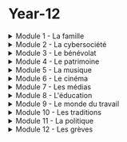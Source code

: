 # Year-12
<details>
  <summary>Module 1 - La famille</summary>
  <p>
  1.1: <a href="https://adaligand.github.io/Year-12/Famille/1.1aloud.html">Read aloud</a>&nbsp;<a href="https://adaligand.github.io/Year-12/Famille/1.1dictation.html">Dictation</a>&nbsp;<a href="https://adaligand.github.io/Year-12/">Reading</a>
  </p>
  <p>
    1.2: <a href="https://adaligand.github.io/Year-12/Famille/1.2aloud.html">Read aloud</a>&nbsp;<a href="https://adaligand.github.io/Year-12/Famille/1.2dictation.html">Dictation</a>&nbsp;<a href="https://adaligand.github.io/Year-12/">Reading</a>
  </p>
    <p>
    1.3: <a href="https://adaligand.github.io/Year-12/Famille/1.3aloud.html">Read aloud</a>&nbsp;<a href="https://adaligand.github.io/Year-12/Famille/1.3dictation.html">Dictation</a>&nbsp;<a href="https://adaligand.github.io/Year-12/">Reading</a>
  </p>
    <p>
    1.3.2: <a href="https://adaligand.github.io/Year-12/Famille/1.32aloud.html">Read aloud</a>&nbsp;<a href="https://adaligand.github.io/Year-12/Famille/1.32dictation.html">Dictation</a>&nbsp;<a href="https://adaligand.github.io/Year-12/">Reading</a>
  </p>
    <p>
    1.4: <a href="https://adaligand.github.io/Year-12/Famille/1.4aloud.html">Read aloud</a>&nbsp;<a href="https://adaligand.github.io/Year-12/Famille/1.4dictation.html">Dictation</a>&nbsp;<a href="https://adaligand.github.io/Year-12/">Reading</a>
  </p>
    <p>
    1.5: <a href="https://adaligand.github.io/Year-12/Famille/1.5aloud.html">Read aloud</a>&nbsp;<a href="https://adaligand.github.io/Year-12/Famille/1.5dictation.html">Dictation</a>&nbsp;<a href="https://adaligand.github.io/Year-12/">Reading</a>
  </p>
    <p>
    1.6: <a href="https://adaligand.github.io/Year-12/Famille/1.6aloud.html">Read aloud</a>&nbsp;<a href="https://adaligand.github.io/Year-12/Famille/1.6dictation.html">Dictation</a>&nbsp;<a href="https://adaligand.github.io/Year-12/">Reading</a>
  </p>
    <p>
    1.6.2: <a href="https://adaligand.github.io/Year-12/Famille/1.62aloud.html">Read aloud</a>&nbsp;<a href="https://adaligand.github.io/Year-12/Famille/1.62dictation.html">Dictation</a>&nbsp;<a href="https://adaligand.github.io/Year-12/">Reading</a>
  </p>
    <p>
    1.7: <a href="https://adaligand.github.io/Year-12/Famille/1.7aloud.html">Read aloud</a>&nbsp;<a href="https://adaligand.github.io/Year-12/Famille/1.7dictation.html">Dictation</a>&nbsp;<a href="https://adaligand.github.io/Year-12/">Reading</a>
  </p>
</details>

<details>
  <summary>Module 2 - La cybersociété</summary>
  <p>
   Les matières: <a href="https://adaligand.github.io/Year-12/">Read aloud</a>&nbsp;<a href="https://adaligand.github.io/Year-12/">Dictation</a>&nbsp;<a href="https://adaligand.github.io/Year-12/">Reading</a>
  </p>
  <p>
    L'heure: <a href="https://adaligand.github.io/Year-12/">Read aloud</a>&nbsp;<a href="https://adaligand.github.io/Year-12/">Dictation</a>&nbsp;<a href="https://adaligand.github.io/Year-12/">Reading</a>
  </p>
</details>

<details>
  <summary>Module 3 - Le bénévolat</summary>
  <p>
   Les matières: <a href="https://adaligand.github.io/Year-12/">Read aloud</a>&nbsp;<a href="https://adaligand.github.io/Year-12/">Dictation</a>&nbsp;<a href="https://adaligand.github.io/Year-12/">Reading</a>
  </p>
  <p>
    L'heure: <a href="https://adaligand.github.io/Year-12/">Read aloud</a>&nbsp;<a href="https://adaligand.github.io/Year-12/">Dictation</a>&nbsp;<a href="https://adaligand.github.io/Year-12/">Reading</a>
  </p>
</details>
<details>
  <summary>Module 4 - Le patrimoine</summary>
  <p>
   Les matières: <a href="https://adaligand.github.io/Year-12/">Read aloud</a>&nbsp;<a href="https://adaligand.github.io/Year-12/">Dictation</a>&nbsp;<a href="https://adaligand.github.io/Year-12/">Reading</a>
  </p>
  <p>
    L'heure: <a href="https://adaligand.github.io/Year-12/">Read aloud</a>&nbsp;<a href="https://adaligand.github.io/Year-12/">Dictation</a>&nbsp;<a href="https://adaligand.github.io/Year-12/">Reading</a>
  </p>
</details>
<details>
  <summary>Module 5 - La musique</summary>
  <p>
   Les matières: <a href="https://adaligand.github.io/Year-12/">Read aloud</a>&nbsp;<a href="https://adaligand.github.io/Year-12/">Dictation</a>&nbsp;<a href="https://adaligand.github.io/Year-12/">Reading</a>
  </p>
  <p>
    L'heure: <a href="https://adaligand.github.io/Year-12/">Read aloud</a>&nbsp;<a href="https://adaligand.github.io/Year-12/">Dictation</a>&nbsp;<a href="https://adaligand.github.io/Year-12/">Reading</a>
  </p>
</details>
<details>
  <summary>Module 6 - Le cinéma</summary>
  <p>
   Les matières: <a href="https://adaligand.github.io/Year-12/">Read aloud</a>&nbsp;<a href="https://adaligand.github.io/Year-12/">Dictation</a>&nbsp;<a href="https://adaligand.github.io/Year-12/">Reading</a>
  </p>
  <p>
    L'heure: <a href="https://adaligand.github.io/Year-12/">Read aloud</a>&nbsp;<a href="https://adaligand.github.io/Year-12/">Dictation</a>&nbsp;<a href="https://adaligand.github.io/Year-12/">Reading</a>
  </p>
</details>

<details>
  <summary>Module 7 - Les médias</summary>
  <p>
   Les matières: <a href="https://adaligand.github.io/Year-12/">Read aloud</a>&nbsp;<a href="https://adaligand.github.io/Year-12/">Dictation</a>&nbsp;<a href="https://adaligand.github.io/Year-12/">Reading</a>
  </p>
  <p>
    L'heure: <a href="https://adaligand.github.io/Year-12/">Read aloud</a>&nbsp;<a href="https://adaligand.github.io/Year-12/">Dictation</a>&nbsp;<a href="https://adaligand.github.io/Year-12/">Reading</a>
  </p>
</details>
<details>
  <summary>Module 8 - L'éducation</summary>
  <p>
   Les matières: <a href="https://adaligand.github.io/Year-12/">Read aloud</a>&nbsp;<a href="https://adaligand.github.io/Year-12/">Dictation</a>&nbsp;<a href="https://adaligand.github.io/Year-12/">Reading</a>
  </p>
  <p>
    L'heure: <a href="https://adaligand.github.io/Year-12/">Read aloud</a>&nbsp;<a href="https://adaligand.github.io/Year-12/">Dictation</a>&nbsp;<a href="https://adaligand.github.io/Year-12/">Reading</a>
  </p>
</details>
<details>
  <summary>Module 9 - Le monde du travail</summary>
  <p>
   Les matières: <a href="https://adaligand.github.io/Year-12/">Read aloud</a>&nbsp;<a href="https://adaligand.github.io/Year-12/">Dictation</a>&nbsp;<a href="https://adaligand.github.io/Year-12/">Reading</a>
  </p>
  <p>
    L'heure: <a href="https://adaligand.github.io/Year-12/">Read aloud</a>&nbsp;<a href="https://adaligand.github.io/Year-12/">Dictation</a>&nbsp;<a href="https://adaligand.github.io/Year-12/">Reading</a>
  </p>
</details>

<details>
  <summary>Module 10 - Les traditions</summary>
  <p>
   Les matières: <a href="https://adaligand.github.io/Year-12/">Read aloud</a>&nbsp;<a href="https://adaligand.github.io/Year-12/">Dictation</a>&nbsp;<a href="https://adaligand.github.io/Year-12/">Reading</a>
  </p>
  <p>
    L'heure: <a href="https://adaligand.github.io/Year-12/">Read aloud</a>&nbsp;<a href="https://adaligand.github.io/Year-12/">Dictation</a>&nbsp;<a href="https://adaligand.github.io/Year-12/">Reading</a>
  </p>
</details>
<details>
  <summary>Module 11 - La politique</summary>
  <p>
   Les matières: <a href="https://adaligand.github.io/Year-12/">Read aloud</a>&nbsp;<a href="https://adaligand.github.io/Year-12/">Dictation</a>&nbsp;<a href="https://adaligand.github.io/Year-12/">Reading</a>
  </p>
  <p>
    L'heure: <a href="https://adaligand.github.io/Year-12/">Read aloud</a>&nbsp;<a href="https://adaligand.github.io/Year-12/">Dictation</a>&nbsp;<a href="https://adaligand.github.io/Year-12/">Reading</a>
  </p>
</details>
<details>
  <summary>Module 12 - Les grèves</summary>
  <p>
   Les matières: <a href="https://adaligand.github.io/Year-12/">Read aloud</a>&nbsp;<a href="https://adaligand.github.io/Year-12/">Dictation</a>&nbsp;<a href="https://adaligand.github.io/Year-12/">Reading</a>
  </p>
  <p>
    L'heure: <a href="https://adaligand.github.io/Year-12/">Read aloud</a>&nbsp;<a href="https://adaligand.github.io/Year-12/">Dictation</a>&nbsp;<a href="https://adaligand.github.io/Year-12/">Reading</a>
  </p>
</details>
